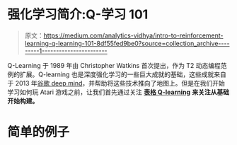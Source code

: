 # 强化学习简介:Q-学习 101

> 原文：<https://medium.com/analytics-vidhya/intro-to-reinforcement-learning-q-learning-101-8df55fed9be0?source=collection_archive---------1----------------------->

Q-Learning 于 1989 年由 Christopher Watkins 首次提出，作为 T2 动态编程范例的扩展。Q-learning 也是深度强化学习的一些巨大成就的基础，这些成就来自于 2013 年[谷歌 deep mind](https://arxiv.org/pdf/1312.5602v1.pdf)，并帮助将这些技术推向了地图上。但是在我们开始学习如何玩 Atari 游戏之前，让我们首先通过关注 [**表格 Q-learning**](https://www.datahubbs.com/intro-to-q-learning/) **来关注从基础开始构建。**

# 简单的例子